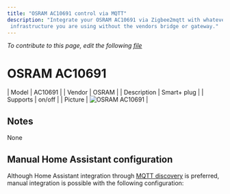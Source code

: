 ```yaml
---
title: "OSRAM AC10691 control via MQTT"
description: "Integrate your OSRAM AC10691 via Zigbee2mqtt with whatever smart home
 infrastructure you are using without the vendors bridge or gateway."
---
```


*To contribute to this page, edit the following
[file](https://github.com/Koenkk/zigbee2mqtt.io/blob/master/docs/devices/AC10691.md)*

# OSRAM AC10691

| Model | AC10691  |
| Vendor  | OSRAM  |
| Description | Smart+ plug |
| Supports | on/off |
| Picture | ![OSRAM AC10691](./assets/devices/AC10691.jpg) |

## Notes

None

## Manual Home Assistant configuration
Although Home Assistant integration through [MQTT discovery](../integration/home_assistant) is preferred,
manual integration is possible with the following configuration:
